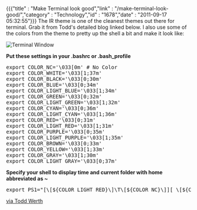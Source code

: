 {{{"title" : "Make Terminal look good","link" : "/make-terminal-look-good/","category" : "Technology","id" : "1678","date" : "2011-09-17 05:32:55"}}}
The IR theme is one of the cleanest themes out there for terminal. Grab it from Todd's detailed blog linked below. I also use some of the colors from the theme to pretty up the shell a bit and make it look like:

![Terminal Window](http://img.skitch.com/20111017-jdqcdfnp7mymbta83423x6wp2.png)

**Put these settings in your .bashrc or .bash_profile**

<pre class="prettyprint lang-bash linenums">
export COLOR_NC='\033[0m' # No Color
export COLOR_WHITE='\033[1;37m'
export COLOR_BLACK='\033[0;30m'
export COLOR_BLUE='\033[0;34m'
export COLOR_LIGHT_BLUE='\033[1;34m'
export COLOR_GREEN='\033[0;32m'
export COLOR_LIGHT_GREEN='\033[1;32m'
export COLOR_CYAN='\033[0;36m'
export COLOR_LIGHT_CYAN='\033[1;36m'
export COLOR_RED='\033[0;31m'
export COLOR_LIGHT_RED='\033[1;31m'
export COLOR_PURPLE='\033[0;35m'
export COLOR_LIGHT_PURPLE='\033[1;35m'
export COLOR_BROWN='\033[0;33m'
export COLOR_YELLOW='\033[1;33m'
export COLOR_GRAY='\033[1;30m'
export COLOR_LIGHT_GRAY='\033[0;37m'
</pre>

**Specify your shell to display time and current folder with home abbreviated as ~**

<pre class="prettyprint lang-bash linenums">
export PS1="[\[${COLOR_LIGHT_RED}\]\T\[${COLOR_NC}\]][ \[${COLOR_LIGHT_BLUE}\]\w \[${COLOR_NC}\]] \[${COLOR_PURPLE}\]&gt; \[${COLOR_NC}\]"</pre>

[via Todd Werth](http://blog.toddwerth.com/entries/13)